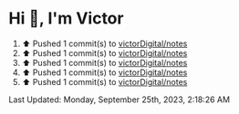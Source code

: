 <h1>Hi 👋, I'm Victor </h1>

<!--RECENT_ACTIVITY:start-->
1. ⬆️ Pushed 1 commit(s) to [victorDigital/notes](https://github.com/victorDigital/notes)<br>
2. ⬆️ Pushed 1 commit(s) to [victorDigital/notes](https://github.com/victorDigital/notes)<br>
3. ⬆️ Pushed 1 commit(s) to [victorDigital/notes](https://github.com/victorDigital/notes)<br>
4. ⬆️ Pushed 1 commit(s) to [victorDigital/notes](https://github.com/victorDigital/notes)<br>
5. ⬆️ Pushed 1 commit(s) to [victorDigital/notes](https://github.com/victorDigital/notes)<br>
<!--RECENT_ACTIVITY:end-->

<!--RECENT_ACTIVITY:last_update-->
Last Updated: Monday, September 25th, 2023, 2:18:26 AM
<!--RECENT_ACTIVITY:last_update_end-->
